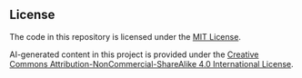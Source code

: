 ## License

The code in this repository is licensed under the [MIT License](./LICENSE).

AI-generated content in this project is provided under the [Creative Commons Attribution-NonCommercial-ShareAlike 4.0 International License](https://creativecommons.org/licenses/by-nc-sa/4.0/).
